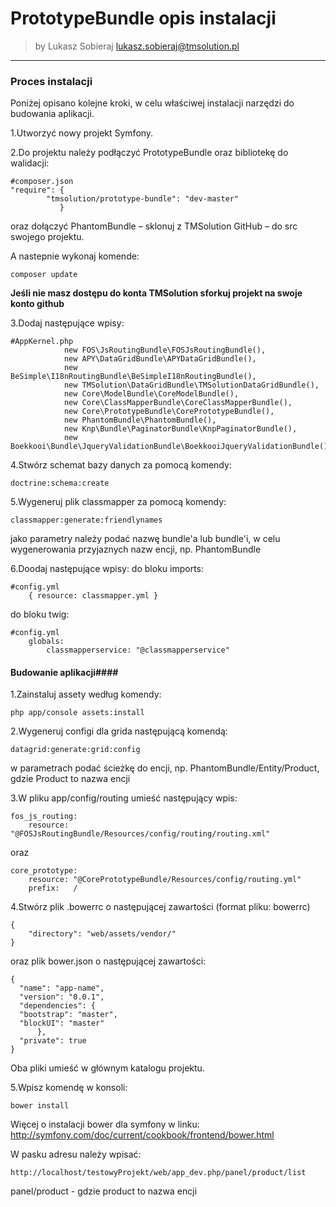 # PrototypeBundle opis instalacji

>by Lukasz Sobieraj <lukasz.sobieraj@tmsolution.pl>

---

### Proces instalacji

Poniżej opisano kolejne kroki, w celu właściwej instalacji narzędzi do budowania aplikacji.

1.Utworzyć nowy projekt Symfony.

2.Do projektu należy podłączyć PrototypeBundle oraz bibliotekę do walidacji:
```
#composer.json
"require": {
        "tmsolution/prototype-bundle": "dev-master"
           }
```
oraz dołączyć PhantomBundle –  sklonuj z TMSolution GitHub – do src swojego projektu.

A nastepnie wykonaj komende:
```
composer update
```

**Jeśli nie masz dostępu do konta TMSolution sforkuj projekt na swoje konto github**

3.Dodaj następujące wpisy:
```
#AppKernel.php
            new FOS\JsRoutingBundle\FOSJsRoutingBundle(),
            new APY\DataGridBundle\APYDataGridBundle(),
            new BeSimple\I18nRoutingBundle\BeSimpleI18nRoutingBundle(),
            new TMSolution\DataGridBundle\TMSolutionDataGridBundle(),
            new Core\ModelBundle\CoreModelBundle(),
            new Core\ClassMapperBundle\CoreClassMapperBundle(),
            new Core\PrototypeBundle\CorePrototypeBundle(),
            new PhantomBundle\PhantomBundle(), 
            new Knp\Bundle\PaginatorBundle\KnpPaginatorBundle(),
            new Boekkooi\Bundle\JqueryValidationBundle\BoekkooiJqueryValidationBundle(),
```

4.Stwórz schemat bazy danych za pomocą komendy:
```
doctrine:schema:create
```

5.Wygeneruj plik classmapper za pomocą komendy:
```
classmapper:generate:friendlynames
```
jako parametry należy podać nazwę bundle'a lub bundle'i, w celu wygenerowania przyjaznych nazw encji, np. PhantomBundle

6.Doodaj następujące wpisy:
 do bloku imports:
```
#config.yml
    { resource: classmapper.yml }
```
do bloku twig:
```
#config.yml
    globals:
        classmapperservice: "@classmapperservice"
```


#### Budowanie aplikacji####

1.Zainstaluj assety według komendy: 
```
php app/console assets:install
```

2.Wygeneruj configi dla grida następującą komendą:
```
datagrid:generate:grid:config
```
w parametrach podać ścieżkę do encji, np. PhantomBundle/Entity/Product, gdzie Product to nazwa encji

3.W pliku app/config/routing umieść następujący wpis:
```
fos_js_routing:
    resource: "@FOSJsRoutingBundle/Resources/config/routing/routing.xml" 
```
oraz
```
core_prototype:
    resource: "@CorePrototypeBundle/Resources/config/routing.yml"
    prefix:   /
```

4.Stwórz plik .bowerrc o następującej zawartości (format pliku: bowerrc)
```
{
    "directory": "web/assets/vendor/"
}
```
oraz plik bower.json o następującej zawartości:
```
{
  "name": "app-name",
  "version": "0.0.1",
  "dependencies": {
  "bootstrap": "master",
  "blockUI": "master"
      },
  "private": true
}
```

Oba pliki umieść w głównym katalogu projektu.

5.Wpisz komendę  w konsoli:
```
bower install
```
 Więcej o instalacji bower dla symfony w linku: http://symfony.com/doc/current/cookbook/frontend/bower.html

W  pasku adresu należy wpisać:
```
http://localhost/testowyProjekt/web/app_dev.php/panel/product/list
```
panel/product - gdzie product to nazwa encji

